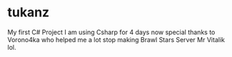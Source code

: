 # tukanz
My first C# Project I am using Csharp for 4 days now special thanks to Vorono4ka who helped me a lot stop making Brawl Stars Server Mr Vitalik lol.
